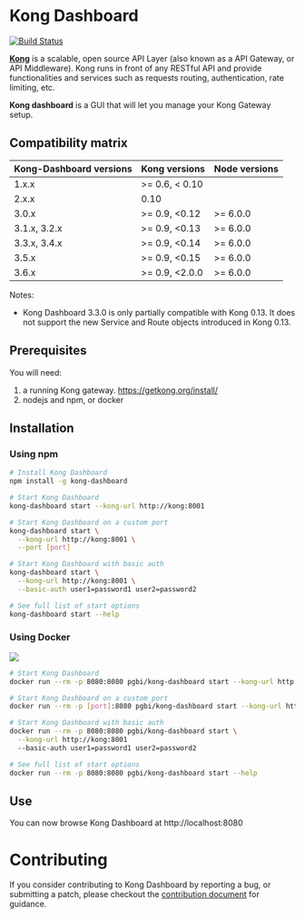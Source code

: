 # Kong Dashboard

[![Build Status](https://travis-ci.org/PGBI/kong-dashboard.svg?branch=3.0)](https://travis-ci.org/PGBI/kong-dashboard)

[**Kong**](https://getkong.org/) is a scalable, open source API Layer (also known as a API Gateway, or API Middleware).
Kong runs in front of any RESTful API and provide functionalities
and services such as requests routing, authentication, rate limiting, etc.

**Kong dashboard** is a GUI that will let you manage your Kong Gateway setup.

## Compatibility matrix

| Kong-Dashboard versions | Kong versions | Node versions |
|--------------|------------------------------|--------------|
| 1.x.x        | >= 0.6, < 0.10 |              |
| 2.x.x        | 0.10           |              |
| 3.0.x        | >= 0.9, <0.12  | >= 6.0.0     |
| 3.1.x, 3.2.x | >= 0.9, <0.13  | >= 6.0.0     |
| 3.3.x, 3.4.x | >= 0.9, <0.14  | >= 6.0.0     |
| 3.5.x        | >= 0.9, <0.15  | >= 6.0.0     |    
| 3.6.x        | >= 0.9, <2.0.0 | >= 6.0.0     |    

Notes:
* Kong Dashboard 3.3.0 is only partially compatible with Kong 0.13. It does not support the new Service and Route
objects introduced in Kong 0.13.

## Prerequisites

You will need:

1. a running Kong gateway. https://getkong.org/install/
2. nodejs and npm, or docker

## Installation

### Using npm

```bash
# Install Kong Dashboard
npm install -g kong-dashboard

# Start Kong Dashboard
kong-dashboard start --kong-url http://kong:8001

# Start Kong Dashboard on a custom port
kong-dashboard start \
  --kong-url http://kong:8001 \
  --port [port]

# Start Kong Dashboard with basic auth
kong-dashboard start \
  --kong-url http://kong:8001 \
  --basic-auth user1=password1 user2=password2

# See full list of start options
kong-dashboard start --help
```

### Using Docker

[![](https://images.microbadger.com/badges/image/pgbi/kong-dashboard.svg)](https://microbadger.com/images/pgbi/kong-dashboard "Get your own image badge on microbadger.com")

```bash
# Start Kong Dashboard
docker run --rm -p 8080:8080 pgbi/kong-dashboard start --kong-url http://kong:8001

# Start Kong Dashboard on a custom port
docker run --rm -p [port]:8080 pgbi/kong-dashboard start --kong-url http://kong:8001

# Start Kong Dashboard with basic auth
docker run --rm -p 8080:8080 pgbi/kong-dashboard start \
  --kong-url http://kong:8001
  --basic-auth user1=password1 user2=password2

# See full list of start options
docker run --rm -p 8080:8080 pgbi/kong-dashboard start --help
```

## Use

You can now browse Kong Dashboard at http://localhost:8080

# Contributing

If you consider contributing to Kong Dashboard by reporting a bug, or submitting a patch, please checkout the
[contribution document](./CONTRIBUTING.md) for guidance.
